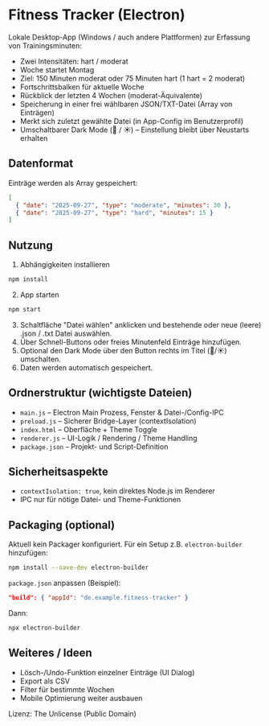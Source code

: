# Fitness Tracker (Electron)

Lokale Desktop-App (Windows / auch andere Plattformen) zur Erfassung von Trainingsminuten:
- Zwei Intensitäten: hart / moderat
- Woche startet Montag
- Ziel: 150 Minuten moderat oder 75 Minuten hart (1 hart = 2 moderat)
- Fortschrittsbalken für aktuelle Woche
- Rückblick der letzten 4 Wochen (moderat-Äquivalente)
- Speicherung in einer frei wählbaren JSON/TXT-Datei (Array von Einträgen)
- Merkt sich zuletzt gewählte Datei (in App-Config im Benutzerprofil)
- Umschaltbarer Dark Mode (🌙 / ☀️) – Einstellung bleibt über Neustarts erhalten

## Datenformat
Einträge werden als Array gespeichert:
```json
[
  { "date": "2025-09-27", "type": "moderate", "minutes": 30 },
  { "date": "2025-09-27", "type": "hard", "minutes": 15 }
]
```

## Nutzung
1. Abhängigkeiten installieren
```bash
npm install
```
2. App starten
```bash
npm start
```
3. Schaltfläche "Datei wählen" anklicken und bestehende oder neue (leere) .json / .txt Datei auswählen.
4. Über Schnell-Buttons oder freies Minutenfeld Einträge hinzufügen.
5. Optional den Dark Mode über den Button rechts im Titel (🌙/☀️) umschalten.
6. Daten werden automatisch gespeichert.

## Ordnerstruktur (wichtigste Dateien)
- `main.js` – Electron Main Prozess, Fenster & Datei-/Config-IPC
- `preload.js` – Sicherer Bridge-Layer (contextIsolation)
- `index.html` – Oberfläche + Theme Toggle
- `renderer.js` – UI-Logik / Rendering / Theme Handling
- `package.json` – Projekt- und Script-Definition

## Sicherheitsaspekte
- `contextIsolation: true`, kein direktes Node.js im Renderer
- IPC nur für nötige Datei- und Theme-Funktionen

## Packaging (optional)
Aktuell kein Packager konfiguriert. Für ein Setup z.B. `electron-builder` hinzufügen:
```bash
npm install --save-dev electron-builder
```
`package.json` anpassen (Beispiel):
```json
"build": { "appId": "de.example.fitness-tracker" }
```
Dann:
```bash
npx electron-builder
```

## Weiteres / Ideen
- Lösch-/Undo-Funktion einzelner Einträge (UI Dialog)
- Export als CSV
- Filter für bestimmte Wochen
- Mobile Optimierung weiter ausbauen

Lizenz: The Unlicense (Public Domain)
